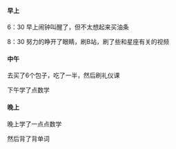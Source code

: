 #### 早上

6：30 早上闹钟叫醒了，但不太想起来买油条

8：30 努力的睁开了眼睛，刷B站，刷了些和星座有关的视频

#### 中午

去买了6个包子，吃了一半，然后刷礼仪课

下午学了点数学

#### 晚上

晚上学了一点点数学

然后背了背单词